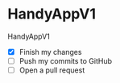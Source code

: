 # HandyAppV1
HandyAppV1


- [x] Finish my changes
- [ ] Push my commits to GitHub
- [ ] Open a pull request
